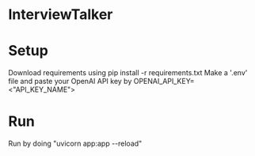 # InterviewTalker

# Setup
Download requirements using pip install -r requirements.txt
Make a '.env' file and paste your OpenAI API key by OPENAI_API_KEY=<"API_KEY_NAME">

# Run
Run by doing  "uvicorn app:app --reload"